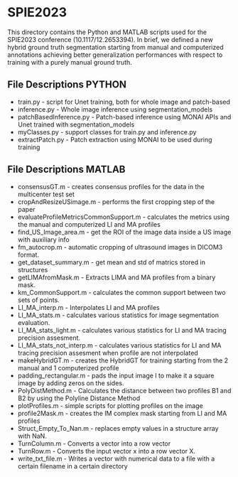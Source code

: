# SPIE2023

This directory contains the Python and MATLAB scripts used for the SPIE2023 conference (10.1117/12.2653394). In brief, we defined a new hybrid ground truth segmentation starting from manual and computerized annotations achieving better generalization performances with respect to training with a purely manual ground truth.

## File Descriptions PYTHON

- train.py - script for Unet training, both for whole image and patch-based 
- inference.py - Whole image inference using segmentation_models
- patchBasedInference.py - Patch-based inference using MONAI APIs and Unet trained with segmentation_models
- myClasses.py - support classes for train.py and inference.py
- extractPatch.py - Patch extraction using MONAI to be used during training

## File Descriptions MATLAB
- consensusGT.m - creates consensus profiles for the data in the multicenter test set
- cropAndResizeUSimage.m - performs the first cropping step of the paper
- evaluateProfileMetricsCommonSupport.m - calculates the metrics using the manual and computerized LI and MA profiles
- find_US_Image_area.m - get the ROI of the image data inside a US image with auxiliary info
- fm_autocrop.m - automatic cropping of ultrasound images in DICOM3 format.
- get_dataset_summary.m - get mean and std of matrics stored in structures
- getLIMAfromMask.m - Extracts LIMA and MA profiles from a binary mask.
- km_CommonSupport.m - calculates the common support between two sets of points.
- LI_MA_interp.m - Interpolates LI and MA profiles
- LI_MA_stats.m - calculates various statistics for image segmentation evaluation.
- LI_MA_stats_light.m - calculates various statistics for LI and MA tracing precision assesment.
- LI_MA_stats_not_interp.m - calculates various statistics for LI and MA tracing precision assesment when profile are not interpolated
- makeHybridGT.m - creates the HybridGT for training starting from the 2 manual and 1 computerized profile
- padding_rectangular.m - pads the input image I to make it a square image by adding zeros on the sides.
- PolyDistMethod.m - Calculates the distance between two profiles B1 and B2 by using the Polyline Distance Method 
- plotProfiles.m - simple scripts for plotting profiles on the image
- profile2Mask.m - creates the IM complex mask starting from LI and MA profiles
- Struct_Empty_To_Nan.m - replaces empty values in a structure array with NaN.
- TurnColumn.m - Converts a vector into a row vector
- TurnRow.m - Converts the input vector x into a row vector X.
- write_txt_file.m - Writes a vector with numerical data to a file with a certain filename in a certain directory
